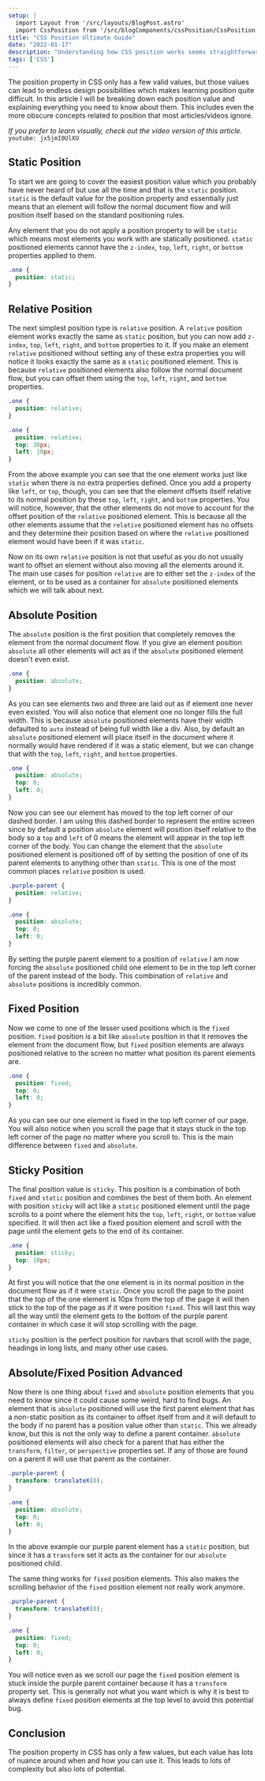 ```yaml
---
setup: |
  import Layout from '/src/layouts/BlogPost.astro'
  import CssPosition from '/src/blogComponents/cssPosition/CssPosition.astro'
title: "CSS Position Ultimate Guide"
date: "2022-01-17"
description: "Understanding how CSS position works seems straightforward, but there are quite a few nuances you need to understand in order to truly master CSS."
tags: ['CSS']
---
```


The position property in CSS only has a few valid values, but those values can lead to endless design possibilities which makes learning position quite difficult. In this article I will be breaking down each position value and explaining everything you need to know about them. This includes even the more obscure concepts related to position that most articles/videos ignore.

*If you prefer to learn visually, check out the video version of this article.*
`youtube: jx5jmI0UlXU`

## Static Position

To start we are going to cover the easiest position value which you probably have never heard of but use all the time and that is the `static` position. `static` is the default value for the position property and essentially just means that an element will follow the normal document flow and will position itself based on the standard positioning rules.

Any element that you do not apply a position property to will be `static` which means most elements you work with are statically positioned. `static` positioned elements cannot have the `z-index`, `top`, `left`, `right`, or `bottom` properties applied to them.
```css
.one {
  position: static;
}
```
<CssPosition />

## Relative Position

The next simplest position type is `relative` position. A `relative` position element works exactly the same as `static` position, but you can now add `z-index`, `top`, `left`, `right`, and `bottom` properties to it. If you make an element `relative` positioned without setting any of these extra properties you will notice it looks exactly the same as a `static` positioned element. This is because `relative` positioned elements also follow the normal document flow, but you can offset them using the `top`, `left`, `right`, and `bottom` properties.
```css
.one {
  position: relative;
}
```
<CssPosition oneStyle="position: relative;" />

```css
.one {
  position: relative;
  top: 30px;
  left: 10px;
}
```
<CssPosition oneStyle="position: relative; top: 30px; left: 10px;" />

From the above example you can see that the one element works just like `static` when there is no extra properties defined. Once you add a property like `left`, or `top`, though, you can see that the element offsets itself relative to its normal position by these `top`, `left`, `right`, and `bottom` properties. You will notice, however, that the other elements do not move to account for the offset position of the `relative` positioned element. This is because all the other elements assume that the `relative` positioned element has no offsets and they determine their position based on where the `relative` positioned element would have been if it was `static`.

Now on its own `relative` position is not that useful as you do not usually want to offset an element without also moving all the elements around it. The main use cases for position `relative` are to either set the `z-index` of the element, or to be used as a container for `absolute` positioned elements which we will talk about next.

## Absolute Position

The `absolute` position is the first position that completely removes the element from the normal document flow. If you give an element position `absolute` all other elements will act as if the `absolute` positioned element doesn't even exist.
```css
.one {
  position: absolute;
}
```
<CssPosition oneStyle="position: absolute;" />

As you can see elements two and three are laid out as if element one never even existed. You will also notice that element one no longer fills the full width. This is because `absolute` positioned elements have their width defaulted to `auto` instead of being full width like a div. Also, by default an `absolute` positioned element will place itself in the document where it normally would have rendered if it was a static element, but we can change that with the `top`, `left`, `right`, and `bottom` properties.
```css
.one {
  position: absolute;
  top: 0;
  left: 0;
}
```
<CssPosition oneStyle="position: absolute; top: 0; left: 0;" />

Now you can see our element has moved to the top left corner of our dashed border. I am using this dashed border to represent the entire screen since by default a position `absolute` element will position itself relative to the body so a `top` and `left` of 0 means the element will appear in the top left corner of the body. You can change the element that the `absolute` positioned element is positioned off of by setting the position of one of its parent elements to anything other than `static`. This is one of the most common places `relative` position is used.
```css
.purple-parent {
  position: relative;
}

.one {
  position: absolute;
  top: 0;
  left: 0;
}
```
<CssPosition parentStyle="position: relative;" oneStyle="position: absolute; top: 0; left: 0;" />

By setting the purple parent element to a position of `relative` I am now forcing the `absolute` positioned child one element to be in the top left corner of the parent instead of the body. This combination of `relative` and `absolute` positions is incredibly common.

## Fixed Position

Now we come to one of the lesser used positions which is the `fixed` position. `fixed` position is a bit like `absolute` position in that it removes the element from the document flow, but `fixed` position elements are always positioned relative to the screen no matter what position its parent elements are.
```css
.one {
  position: fixed;
  top: 0;
  left: 0;
}
```
<CssPosition scroll oneStyle="position: fixed; top: 0; left: 0;" />

As you can see our one element is fixed in the top left corner of our page. You will also notice when you scroll the page that it stays stuck in the top left corner of the page no matter where you scroll to. This is the main difference between `fixed` and `absolute`.

## Sticky Position

The final position value is `sticky`. This position is a combination of both `fixed` and `static` position and combines the best of them both. An element with position `sticky` will act like a `static` positioned element until the page scrolls to a point where the element hits the `top`, `left`, `right`, or `bottom` value specified. It will then act like a fixed position element and scroll with the page until the element gets to the end of its container.
```css
.one {
  position: sticky;
  top: 10px;
}
```
<CssPosition scroll oneStyle="position: sticky; top: 10px;" />

At first you will notice that the one element is in its normal position in the document flow as if it were `static`. Once you scroll the page to the point that the top of the one element is 10px from the top of the page it will then stick to the top of the page as if it were position `fixed`. This will last this way all the way until the element gets to the bottom of the purple parent container in which case it will stop scrolling with the page.

`sticky` position is the perfect position for navbars that scroll with the page, headings in long lists, and many other use cases.

## Absolute/Fixed Position Advanced

Now there is one thing about `fixed` and `absolute` position elements that you need to know since it could cause some weird, hard to find bugs. An element that is `absolute` positioned will use the first parent element that has a non-static position as its container to offset itself from and it will default to the body if no parent has a position value other than `static`. This we already know, but this is not the only way to define a parent container. `absolute` positioned elements will also check for a parent that has either the `transform`, `filter`, or `perspective` properties set. If any of those are found on a parent it will use that parent as the container.
```css
.purple-parent {
  transform: translateX(0);
}

.one {
  position: absolute;
  top: 0;
  left: 0;
}
```
<CssPosition parentStyle="transform: translateX(0);" oneStyle="position: absolute; top: 0; left: 0;" />

In the above example our purple parent element has a `static` position, but since it has a `transform` set it acts as the container for our `absolute` positioned child.

The same thing works for `fixed` position elements. This also makes the scrolling behavior of the `fixed` position element not really work anymore.

```css
.purple-parent {
  transform: translateX(0);
}

.one {
  position: fixed;
  top: 0;
  left: 0;
}
```
<CssPosition scroll parentStyle="transform: translateX(0);" oneStyle="position: fixed; top: 0; left: 0;" />

You will notice even as we scroll our page the `fixed` position element is stuck inside the purple parent container because it has a `transform` property set. This is generally not what you want which is why it is best to always define `fixed` position elements at the top level to avoid this potential bug.

## Conclusion

The position property in CSS has only a few values, but each value has lots of nuance around when and how you can use it. This leads to lots of complexity but also lots of potential.